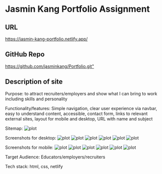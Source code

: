 # Jasmin Kang Portfolio Assignment

## URL

<https://jasmin-kang-portfolio.netlify.app/>

## GitHub Repo

<https://github.com/jasminkang/Portfolio.git">

## Description of site

Purpose: to attract recruiters/employers and show what I can bring to work including skills and personality

Functionality/features: Simple navigation, clear user experience via navbar, easy to understand content, accessible, contact form, links to relevant external sites, layout for mobile and desktop, URL with name and subject

Sitemap: ![plot](docs/sitemap.drawio.png)

Screenshots for desktop:
![plot](docs/Snip_1_Home.PNG)
![plot](docs/Snip_2_About.PNG)
![plot](docs/Snip_3_Work_Study.PNG)
![plot](docs/Snip_4i_Blog_menu.PNG)
![plot](docs/Snip_4ii_Blog_article_sample.PNG)
![plot](docs/Snip_5_Contact.PNG)

Screenshots for mobile:
![plot](docs/Mobile_1_Home.PNG)
![plot](docs/Mobile_2_About.PNG)
![plot](docs/Mobile_3i_CV.PNG)
![plot](docs/Mobile_3ii_CV.PNG)
![plot](docs/Mobile_4_Blog.PNG)
![plot](docs/Mobile_5_Contact.PNG)

Target Audience: Educators/employers/recruiters

Tech stack: html, css, netlify
